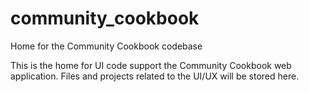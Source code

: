 # community_cookbook
Home for the Community Cookbook codebase

This is the home for UI code support the Community Cookbook web application. Files and projects related to the UI/UX will be stored here.
